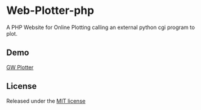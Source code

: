 Web-Plotter-php
=========

A PHP Website for Online Plotting calling an external python cgi program to plot.


## Demo
[GW Plotter](http://homepages.spa.umn.edu/~cwu/)

## License

Released under the [MIT license](www.opensource.org/licenses/MIT)
